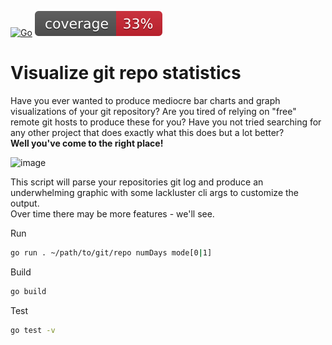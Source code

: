 [![Go](https://github.com/MikeJeffers/go-visualize-git/actions/workflows/go.yml/badge.svg)](https://github.com/MikeJeffers/go-visualize-git/actions/workflows/go.yml)
![coverage](https://raw.githubusercontent.com/MikeJeffers/go-visualize-git/badges/.badges/master/coverage.svg)
# Visualize git repo statistics

Have you ever wanted to produce mediocre bar charts and graph visualizations of your git repository?  Are you tired of relying on "free" remote git hosts to produce these for you?  Have you not tried searching for any other project that does exactly what this does but a lot better?  
**Well you've come to the right place!**  

![image](https://github.com/MikeJeffers/go-visualize-git/assets/2634337/0eaa7aa6-3750-4a38-9d1d-03b4ffa67f51)

This script will parse your repositories git log and produce an underwhelming graphic with some lackluster cli args to customize the output.  
Over time there may be more features - we'll see.

Run
```sh
go run . ~/path/to/git/repo numDays mode[0|1]
```
Build
```sh
go build
```
Test
```sh
go test -v
```
